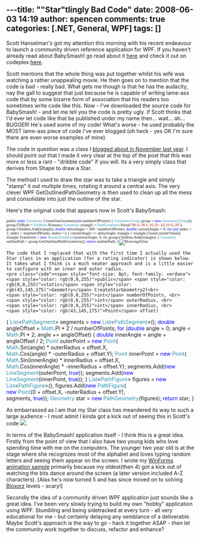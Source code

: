 ---title: "&quot;Star&quot;tlingly Bad Code"
date: 2008-06-03 14:19
author: spencen
comments: true
categories: [.NET, General, WPF]
tags: []
---
Scott Hanselman's got my attention this morning with his recent endeavour to launch a community driven reference application for WPF. If you haven't already read about BabySmash! go read about it [here](http://www.hanselman.com/blog/IntroducingBabySmashAWPFExperiment.aspx) and check it out on codeplex [here](http://www.codeplex.com/babysmash).
 

Scott mentions that the whole thing was put together whilst his wife was watching a rather unappealing movie. He then goes on to mention that the code is bad - really bad. What gets me though is that he has the audacity, nay the gall to suggest that just because he is capable of writing lame-ass code that by some bizarre form of association that his readers too sometimes write code like this. Now - I've downloaded the source code for BabySmash! - and let me tell you the code is pretty ugly. If Scott thinks that I'd ever let code like that be published under my name then... wait... ah... BUGGER! He's used some of my code! What's worse - he used probably the MOST lame-ass piece of code I've ever blogged (oh heck - yes OK I'm sure there are even worse examples of mine).
 

The code in question was a class I [blogged about in November last year](http://blog.spencen.com/2007/11/09/xaml-and-wpf--or-quotim-seeing-starsquot.aspx). I should point out that I made it very clear at the top of the post that this was more or less a rant - "dribble code" if you will. Its a very simply class that derives from Shape to draw a Star.
 

The method I used to draw the star was to take a triangle and simply "stamp" it out multiple times, rotating it around a central axis. The very clever WPF GetOutlinedPathGeometry is then used to clean up all the mess and consolidate into just the outline of the star.
 

Here's the original code that appears now in Scott's BabySmash:


<span style="font-size: 8pt; font-family: verdana"><span>public</span> <span style="color: rgb(0,0,255)">static</span> <span style="color: rgb(43,145,175)">Geometry</span> CreateStarGeometry(<span style="color: rgb(0,0,255)">int</span> numberOfPoints)
{
<span style="color: rgb(43,145,175)">GeometryGroup</span> group = <span style="color: rgb(0,0,255)">new</span> <span style="color: rgb(43,145,175)">GeometryGroup</span>();
group.FillRule = <span style="color: rgb(43,145,175)">FillRule</span>.Nonzero;
<span style="color: rgb(43,145,175)">Geometry</span> triangle = <span style="color: rgb(43,145,175)">PathGeometry</span>.Parse(<span style="color: rgb(163,21,21)">"M 0,-30 L 10,10 -10,10 0,-30"</span>);
group.Children.Add(triangle);
<span style="color: rgb(0,0,255)">double</span> deltaAngle = 360 / numberOfPoints;
<span style="color: rgb(0,0,255)">double</span> currentAngle = 0;
<span style="color: rgb(0,0,255)">for</span> (<span style="color: rgb(0,0,255)">int</span> index = 1; index &lt; numberOfPoints; index++)
{
currentAngle += deltaAngle;
triangle = triangle.CloneCurrentValue();
triangle.Transform = <span style="color: rgb(0,0,255)">new</span> <span style="color: rgb(43,145,175)">RotateTransform</span>(currentAngle, 0, 0);
group.Children.Add(triangle);
}
<span style="color: rgb(43,145,175)">Geometry</span> outlinePath = group.GetOutlinedPathGeometry();
<span style="color: rgb(0,0,255)">return</span> outlinePath;
}![DrawingAStar](/images/DrawingAStar_3.png)</span></pre><a href="http://11011.net/software/vspaste"></a>

    
    The code that I replaced that with the first time I actually used the Star class in an application (for a rating indicator) is shown below. It takes what I think is a much neater approach and is a little easier to configure with an inner and outer radius.
    <pre class="code"><span style="font-size: 8pt; font-family: verdana"><span style="color: rgb(0,0,255)">public</span> <span style="color: rgb(0,0,255)">static</span> <span style="color: rgb(43,145,175)">Geometry</span> CreateStarGeometry2(<br>                             <span style="color: rgb(0,0,255)">int</span> numberOfPoints, <br>                             <span style="color: rgb(0,0,255)">int</span> outerRadius, <br>                             <span style="color: rgb(0,0,255)">int</span> innerRadius, <br>                             <span style="color: rgb(43,145,175)">Point</span> offset)
{
<span style="color: rgb(43,145,175)">List</span>&lt;<span style="color: rgb(43,145,175)">PathSegment</span>&gt; segments = <span style="color: rgb(0,0,255)">new</span> <span style="color: rgb(43,145,175)">List</span>&lt;<span style="color: rgb(43,145,175)">PathSegment</span>&gt;();
<span style="color: rgb(0,0,255)">double</span> angleOffset = <span style="color: rgb(43,145,175)">Math</span>.PI * 2 / numberOfPoints;
<span style="color: rgb(0,0,255)">for</span> (<span style="color: rgb(0,0,255)">double</span> angle = 0; angle &lt; <span style="color: rgb(43,145,175)">Math</span>.PI * 2; angle += angleOffset)
{
<span style="color: rgb(0,0,255)">double</span> innerAngle = angle + angleOffset / 2;
<span style="color: rgb(43,145,175)">Point</span> outerPoint = <span style="color: rgb(0,0,255)">new</span> <span style="color: rgb(43,145,175)">Point</span>(<br>                                   <span style="color: rgb(43,145,175)">Math</span>.Sin(angle) * outerRadius + offset.X, <br>                                   <span style="color: rgb(43,145,175)">Math</span>.Cos(angle) * -outerRadius + offset.Y);
<span style="color: rgb(43,145,175)">Point</span> innerPoint = <span style="color: rgb(0,0,255)">new</span> <span style="color: rgb(43,145,175)">Point</span>(<br>                                   <span style="color: rgb(43,145,175)">Math</span>.Sin(innerAngle) * innerRadius + offset.X, <br>                                   <span style="color: rgb(43,145,175)">Math</span>.Cos(innerAngle) * -innerRadius + offset.Y);
segments.Add(<span style="color: rgb(0,0,255)">new</span> <span style="color: rgb(43,145,175)">LineSegment</span>(outerPoint, <span style="color: rgb(0,0,255)">true</span>));
segments.Add(<span style="color: rgb(0,0,255)">new</span> <span style="color: rgb(43,145,175)">LineSegment</span>(innerPoint, <span style="color: rgb(0,0,255)">true</span>));
}
<span style="color: rgb(43,145,175)">List</span>&lt;<span style="color: rgb(43,145,175)">PathFigure</span>&gt; figures = <span style="color: rgb(0,0,255)">new</span> <span style="color: rgb(43,145,175)">List</span>&lt;<span style="color: rgb(43,145,175)">PathFigure</span>&gt;();
figures.Add(<span style="color: rgb(0,0,255)">new</span> <span style="color: rgb(43,145,175)">PathFigure</span>(<br>                         <span style="color: rgb(0,0,255)">new</span> <span style="color: rgb(43,145,175)">Point</span>(0 + offset.X, -outerRadius + offset.Y), <br>                         segments, <span style="color: rgb(0,0,255)">true</span>));
<span style="color: rgb(43,145,175)">Geometry</span> star = <span style="color: rgb(0,0,255)">new</span> <span style="color: rgb(43,145,175)">PathGeometry</span>(figures);
<span style="color: rgb(0,0,255)">return</span> star;
}</span>



<a href="http://11011.net/software/vspaste"></a>As embarrassed as I am that my Star class has meandered its way to such a large audience - I must admit I kinda got a kick out of seeing this in Scott's code ![](http://blog.spencen.com/emoticons/smile.png).



In terms of the BabySmash! application itself - I think this is a great idea. Firstly from the point of view that I also have two young kids who love spending time with me on the computers. The younger two year old is at the stage where she recognizes most of the alphabet and loves typing random letters and seeing them appear on the screen. I wrote my [WinForms animation sample](http://blog.spencen.com/2007/10/19/winforms-animation.aspx) primarily because my oldest(then 4) got a kick out of watching the bits dance around the screen (a later version included A-Z characters). [Alas he's now turned 5 and has since moved on to solving [Bloxorz](http://www.albinoblacksheep.com/games/bloxorz) levels - scary!]



Secondly the idea of a community driven WPF application just sounds like a great idea. I've been very slowly trying to build my own "hobby" application using WPF. Stumbling and being sidetracked at every turn - all very educational for me - but certainly delaying any semblance of a deliverable. Maybe Scott's approach is the way to go - hack it together ASAP - then let the community work together to discuss, refactor and enhance?


